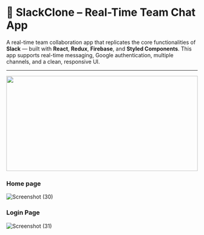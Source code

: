 # 💬 SlackClone – Real-Time Team Chat App

A real-time team collaboration app that replicates the core functionalities of **Slack** — built with **React**, **Redux**, **Firebase**, and **Styled Components**. This app supports real-time messaging, Google authentication, multiple channels, and a clean, responsive UI.

---

<img src="https://mir-s3-cdn-cf.behance.net/projects/404/2b2cc375188577.Y3JvcCw3NTIsNTg4LDMyNCw3NA.png"  width="100%" 
   height="250px"/>

### Home page
![Screenshot (30)](https://github.com/user-attachments/assets/10c2fafe-66d6-40c5-b451-58ce7249cf5e)


### Login Page
![Screenshot (31)](https://github.com/user-attachments/assets/5f8bd6af-57b2-4f6f-ad85-30182fb2b557)
